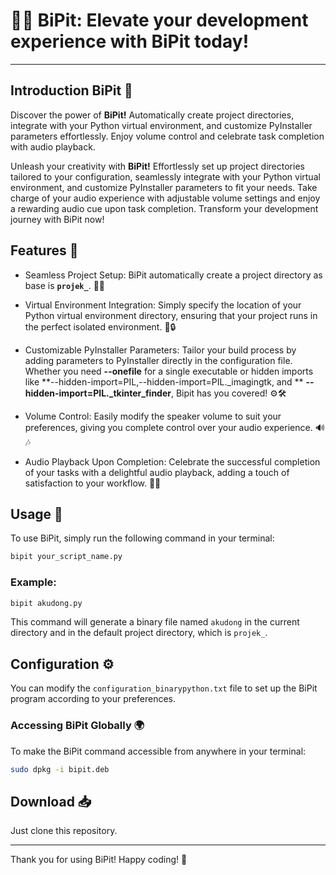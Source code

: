 # 🐍✨ BiPit: Elevate your development experience with BiPit today!

---

## Introduction BiPit 🎉

Discover the power of **BiPit!** Automatically create project directories, 
integrate with your Python virtual environment, and customize PyInstaller 
parameters effortlessly. Enjoy volume control and celebrate task completion with 
audio playback.

Unleash your creativity with **BiPit!** Effortlessly set up project directories 
tailored to your configuration, seamlessly integrate with your Python virtual 
environment, and customize PyInstaller parameters to fit your needs. Take charge 
of your audio experience with adjustable volume settings and enjoy a rewarding 
audio cue upon task completion. Transform your development journey with BiPit now!

## Features 🌟

- Seamless Project Setup: BiPit automatically create a project directory 
as base is **`projek_`**. 📁✨

- Virtual Environment Integration: Simply specify the location of your Python 
virtual environment directory, ensuring that your project runs in the perfect 
isolated environment. 🐍🔒

- Customizable PyInstaller Parameters: Tailor your build process by adding 
parameters to PyInstaller directly in the configuration file. Whether you need 
**--onefile** for a single executable or hidden imports like 
**--hidden-import=PIL,--hidden-import=PIL._imagingtk, and ** 
**--hidden-import=PIL._tkinter_finder**, Bipit has you covered! ⚙️🛠️

- Volume Control: Easily modify the speaker volume to suit your preferences, 
giving you complete control over your audio experience. 🔊🎶

- Audio Playback Upon Completion: Celebrate the successful completion of your 
tasks with a delightful audio playback, adding a touch of satisfaction to your 
workflow. 🎵🥳

## Usage 📖
To use BiPit, simply run the following command in your terminal:

```bash
bipit your_script_name.py
```

### Example:
```bash
bipit akudong.py
```

This command will generate a binary file named `akudong` in the current 
directory and in the default project directory, which is `projek_`. 

## Configuration ⚙️
You can modify the `configuration_binarypython.txt` file to set up the BiPit 
program according to your preferences. 

### Accessing BiPit Globally 🌍
To make the BiPit command accessible from anywhere in your terminal:

```bash
sudo dpkg -i bipit.deb
```

## Download 📥
Just clone this repository.

---

Thank you for using BiPit! Happy coding! 🎉
